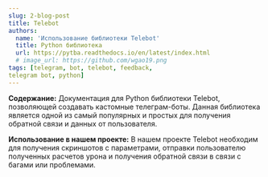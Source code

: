 ```yaml
---
slug: 2-blog-post
title: Telebot
authors: 
  name: 'Использование библиотеки Telebot'
  title: Python библиотека
  url: https://pytba.readthedocs.io/en/latest/index.html
  # image_url: https://github.com/wgao19.png
tags: [telegram, bot, telebot, feedback,
telegram bot, python]
---
```


**Содержание:** 
Документация для Python библиотеки Telebot, позволяющей создавать кастомные телеграм-боты. Данная библиотека является одной из самый популярных и простых для получения обратной связи и данных от пользователя.

**Использование в нашем проекте:**
В нашем проекте Telebot необходим для получения скриншотов с параметрами, отправки пользователю полученных расчетов урона и получения обратной связи в связи с багами или проблемами.